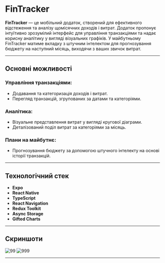 # FinTracker

<strong>FinTracker</strong> — це мобільний додаток, створений для ефективного відстеження та аналізу щомісячних доходів і витрат. Додаток пропонує інтуїтивно зрозумілий інтерфейс для управління транзакціями та надає корисну аналітику у вигляді візуальних графіків. У майбутньому FinTracker матиме вкладку з штучним інтелектом для прогнозування бюджету на наступний місяць, виходячи з ваших звичок витрат.

---

## Основні можливості

### Управління транзакціями:
- Додавання та категоризація доходів і витрат.
- Перегляд транзакцій, згрупованих за датами та категоріями.

### Аналітика:
- Візуальне представлення витрат у вигляді кругової діаграми.
- Деталізований поділ витрат за категоріями за місяць.

### Плани на майбутнє:
- Прогнозування бюджету за допомогою штучного інтелекту на основі історії транзакцій.

---

## Технологічний стек
- **Expo**
- **React Native**
- **TypeScript**
- **React Navigation**
- **Redux Toolkit**
- **Async Storage**
- **Gifted Charts**

---

## Скриншоти

![99](https://github.com/user-attachments/assets/05cdfbaa-7669-4ca3-b449-b514f9bbc73a)
![999](https://github.com/user-attachments/assets/2a0d6a30-bc62-4c9d-93f9-b9dec5819294)

---

